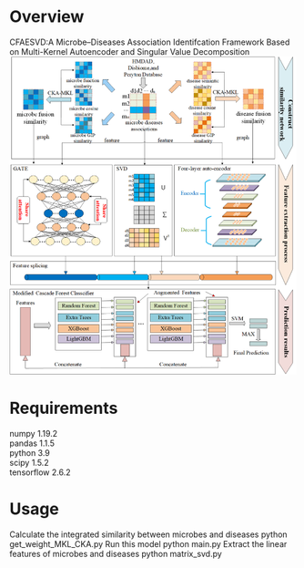 # Overview
CFAESVD:A Microbe–Diseases Association Identifcation Framework Based on Multi-Kernel Autoencoder and Singular Value Decomposition
![image](https://github.com/senliyang/CFAESVD/blob/main/CFAESVD/CFAESVD2.png)
# Requirements
numpy                     1.19.2          
pandas                    1.1.5           
python                    3.9               
scipy                     1.5.2            
tensorflow                2.6.2  
# Usage
Calculate the integrated similarity between microbes and diseases
python get_weight_MKL_CKA.py
Run this model
python main.py
Extract the linear features of microbes and diseases
python matrix_svd.py
